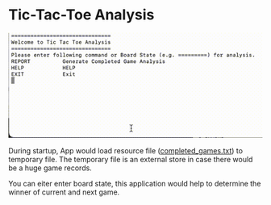 # Tic-Tac-Toe Analysis

![example.gif](docs%2Fexample.gif)

During startup, App would load resource 
file ([completed_games.txt](src%2Fmain%2Fresources%2Fcompleted_games.txt)) to 
temporary file. The temporary file is an external store in case there would be 
a huge game records.

You can eiter enter board state, this application would help to determine 
the winner of current and next game.